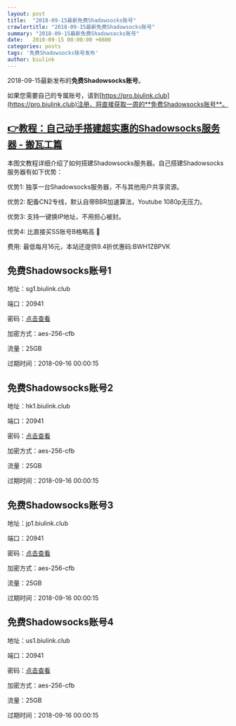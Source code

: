 ```yaml
---
layout: post
title:  "2018-09-15最新免费Shadowsocks账号"
crawlertitle: "2018-09-15最新免费Shadowsocks账号"
summary: "2018-09-15最新免费Shadowsocks账号"
date:   2018-09-15 00:00:00 +0800
categories: posts
tags: '免费Shadowsocks账号发布'
author: biulink
---
```


2018-09-15最新发布的**免费Shadowsocks账号**。

如果您需要自己的专属账号，请到[https://pro.biulink.club](https://pro.biulink.club)注册，将直接获取一周的**免费Shadowsocks账号**。

## [👉教程：自己动手搭建超实惠的Shadowsocks服务器 - 搬瓦工篇](https://github.com/Biulink/ShadowsocksTutorials/blob/master/%E6%95%99%E6%82%A8%E8%87%AA%E5%B7%B1%E5%8A%A8%E6%89%8B%E6%90%AD%E5%BB%BA%E8%B6%85%E5%AE%9E%E6%83%A0%E7%9A%84Shadowsocks%E6%9C%8D%E5%8A%A1%E5%99%A8%20-%20%E6%90%AC%E7%93%A6%E5%B7%A5%E7%AF%87.md)
  
  本图文教程详细介绍了如何搭建Shadowsocks服务器。自己搭建Shadowsocks服务器有如下优势：

  优势1: 独享一台Shadowsocks服务器，不与其他用户共享资源。

  优势2: 配备CN2专线，默认自带BBR加速算法，Youtube 1080p无压力。

  优势3: 支持一键换IP地址，不用担心被封。

  优势4: 比直接买SS账号B格略高 🙂

  费用: 最低每月16元，本站还提供9.4折优惠码:BWH1ZBPVK  
## 免费Shadowsocks账号1

地址：sg1.biulink.club

端口：20941

密码：[点击查看](https://github.com/Biulink/ShadowsocksTutorials/blob/master/publish/2018-09-15%E6%9C%80%E6%96%B0%E5%85%8D%E8%B4%B9Shadowsocks%E8%B4%A6%E5%8F%B7.md)

加密方式：aes-256-cfb

流量：25GB

过期时间：2018-09-16 00:00:15

## 免费Shadowsocks账号2

地址：hk1.biulink.club

端口：20941

密码：[点击查看](https://github.com/Biulink/ShadowsocksTutorials/blob/master/publish/2018-09-15%E6%9C%80%E6%96%B0%E5%85%8D%E8%B4%B9Shadowsocks%E8%B4%A6%E5%8F%B7.md)

加密方式：aes-256-cfb

流量：25GB

过期时间：2018-09-16 00:00:15

## 免费Shadowsocks账号3

地址：jp1.biulink.club

端口：20941

密码：[点击查看](https://github.com/Biulink/ShadowsocksTutorials/blob/master/publish/2018-09-15%E6%9C%80%E6%96%B0%E5%85%8D%E8%B4%B9Shadowsocks%E8%B4%A6%E5%8F%B7.md)

加密方式：aes-256-cfb

流量：25GB

过期时间：2018-09-16 00:00:15

## 免费Shadowsocks账号4

地址：us1.biulink.club

端口：20941

密码：[点击查看](https://github.com/Biulink/ShadowsocksTutorials/blob/master/publish/2018-09-15%E6%9C%80%E6%96%B0%E5%85%8D%E8%B4%B9Shadowsocks%E8%B4%A6%E5%8F%B7.md)

加密方式：aes-256-cfb

流量：25GB

过期时间：2018-09-16 00:00:15

